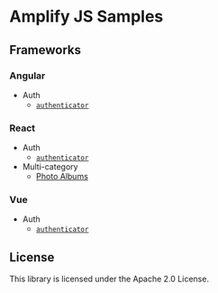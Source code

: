 # Amplify JS Samples

## Frameworks

### Angular

- Auth
  - [`authenticator`](./angular/auth/authenticator)

### React

- Auth
  - [`authenticator`](./react/auth/authenticator)
- Multi-category
  - [Photo Albums](./react/multi-category/authenticator)

### Vue

- Auth
  - [`authenticator`](./vue/auth/authenticator)

## License

This library is licensed under the Apache 2.0 License.
